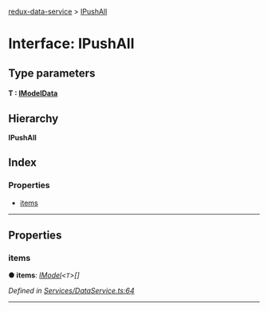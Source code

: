 [redux-data-service](../README.md) > [IPushAll](../interfaces/ipushall.md)

# Interface: IPushAll

## Type parameters
#### T :  [IModelData](imodeldata.md)
## Hierarchy

**IPushAll**

## Index

### Properties

* [items](ipushall.md#items)

---

## Properties

<a id="items"></a>

###  items

**● items**: *[IModel](imodel.md)<`T`>[]*

*Defined in [Services/DataService.ts:64](https://github.com/Rediker-Software/redux-data-service/blob/6ea6c09/src/Services/DataService.ts#L64)*

___

